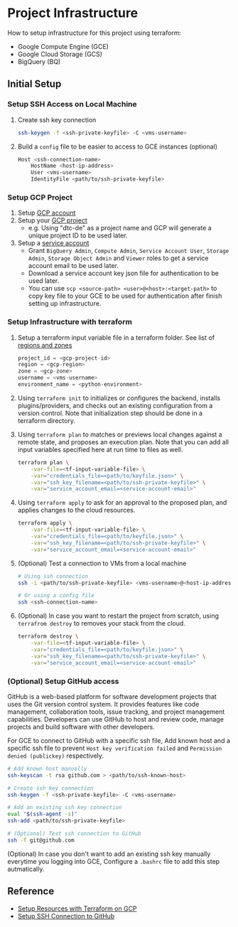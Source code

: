 # Project Infrastructure
How to setup infrastructure for this project using terraform:
* Google Compute Engine (GCE)
* Google Cloud Storage (GCS)
* BigQuery (BQ)


## Initial Setup
### Setup SSH Access on Local Machine
1. Create ssh key connection
    ```bash
    ssh-keygen -f <ssh-private-keyfile> -C <vms-username>
    ```
2. Build a `config` file to be easier to access to GCE instances (optional)
    ```bash
    Host <ssh-connection-name>
        HostName <host-ip-address>
        User <vms-username>
        IdentityFile <path/to/ssh-private-keyfile>
    ```


### Setup GCP Project
1. Setup [GCP account](https://cloud.google.com/free)
2. Setup your [GCP project](https://console.cloud.google.com/)
    * e.g. Using "dtc-de" as a project name and GCP will generate a unique project ID to be used later.
3. Setup a [service account](https://cloud.google.com/docs/authentication/getting-started)
    * Grant `BigQuery Admin`, `Compute Admin`, `Service Account User`, `Storage Admin`, `Storage Object Admin` and `Viewer` roles to get a service account email to be used later.
    * Download a service account key json file for authentication to be used later.
    * You can use `scp <source-path> <user>@<host>:<target-path>` to copy key file to your GCE to be used for authentication after finish setting up infrastructure.


### Setup Infrastructure with terraform
1. Setup a terraform input variable file in a terraform folder. See list of [regions and zones](https://cloud.google.com/compute/docs/regions-zones)
    ```tfvars
    project_id = <gcp-project-id>
    region = <gcp-region>
    zone = <gcp-zone>
    username = <vms-username>
    environment_name = <python-environment>
    ```

2. Using `terraform init` to initializes or configures the backend, installs plugins/providers, and checks out an existing configuration from a version control. Note that initialization step should be done in a terraform directory.

3. Using `terraform plan` to matches or previews local changes against a remote state, and proposes an execution plan. Note that you can add all input variables specified here at run time to files as well.
    ```bash
    terraform plan \
        -var-file=<tf-input-variable-file> \
        -var="credentials_file=<path/to/keyfile.json>" \
        -var="ssh_key_filename=<path/to/ssh-private-keyfile>" \
        -var="service_account_email=<service-account-email>"
    ```
4. Using `terraform apply` to ask for an approval to the proposed plan, and applies changes to the cloud resources.
    ```bash
    terraform apply \
        -var-file=<tf-input-variable-file> \
        -var="credentials_file=<path/to/keyfile.json>" \
        -var="ssh_key_filename=<path/to/ssh-private-keyfile>" \
        -var="service_account_email=<service-account-email>"
    ```

5. (Optional) Test a connection to VMs from a local machine
    ```bash
    # Using ssh connection
    ssh -i <path/to/ssh-private-keyfile> <vms-username>@<host-ip-address>

    # Or using a config file
    ssh <ssh-connection-name>
    ```

6. (Optional) In case you want to restart the project from scratch, using `terrafrom destroy` to removes your stack from the cloud.
    ```bash
    terraform destroy \
        -var-file=<tf-input-variable-file> \
        -var="credentials_file=<path/to/keyfile.json>" \
        -var="ssh_key_filename=<path/to/ssh-private-keyfile>" \
        -var="service_account_email=<service-account-email>"
    ```

### (Optional) Setup GitHub access
GitHub is a web-based platform for software development projects that uses the Git version control system. It provides features like code management, collaboration tools, issue tracking, and project management capabilities. Developers can use GitHub to host and review code, manage projects and build software with other developers.

For GCE to connect to GitHub with a specific ssh file, Add known host and a specific ssh file to prevent `Host key verification failed` and `Permission denied (publickey)` respectively.
```bash
# Add known host manually
ssh-keyscan -t rsa github.com > <path/to/ssh-known-host>

# Create ssh key connection
ssh-keygen -f <ssh-private-keyfile> -C <vms-username>

# Add an existing ssh key connection
eval "$(ssh-agent -s)"
ssh-add <path/to/ssh-private-keyfile>

# (Optional) Test ssh connection to GitHub
ssh -T git@github.com
```
(Optional) In case you don't want to add an existing ssh key manually everytime you logging into GCE, Configure a `.bashrc` file to add this step autmatically.


## Reference
* [Setup Resources with Terraform on GCP](https://registry.terraform.io/providers/hashicorp/google/latest/docs/guides/getting_started)
* [Setup SSH Connection to GitHub](https://docs.github.com/en/authentication/connecting-to-github-with-ssh)
